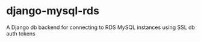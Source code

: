 # django-mysql-rds
A Django db backend for connecting to RDS MySQL instances using SSL db auth tokens
